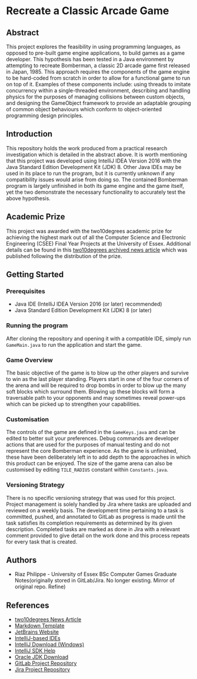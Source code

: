 # Recreate a Classic Arcade Game
## Abstract
This project explores the feasibility in using programming languages, as opposed to pre-built game engine applications, to build games as a game developer. This hypothesis has been tested in a Java environment by attempting to recreate Bomberman, a classic 2D arcade game first released in Japan, 1985. This approach requires the components of the game engine to be hard-coded from scratch in order to allow for a functional game to run on top of it. Examples of these components include: using threads to imitate concurrency within a single-threaded environment, describing and handling physics for the purposes of managing collisions between custom objects, and designing the GameObject framework to provide an adaptable grouping of common object behaviours which conform to object-oriented programming design principles.

## Introduction
This repository holds the work produced from a practical research investigation which is detailed in the abstract above. It is worth mentioning that this project was developed using IntelliJ IDEA Version 2016 with the Java Standard Edition Development Kit (JDK) 8. Other Java IDEs may be used in its place to run the program, but it is currently unknown if any compatibility issues would arise from doing so. The contained Bomberman program is largely unfinished in both its game engine and the game itself, yet the two demonstrate the necessary functionality to accurately test the above hypothesis.

## Academic Prize
This project was awarded with the two10degrees academic prize for achieving the highest mark out of all the Computer Science and Electronic Engineering (CSEE) Final Year Projects at the University of Essex. Additional details can be found in this [two10degrees archived news article](https://www.two10degrees.com/news/archives/08-2020) which was published following the distribution of the prize.

## Getting Started
### Prerequisites
- Java IDE (IntelliJ IDEA Version 2016 (or later) recommended)
- Java Standard Edition Development Kit (JDK) 8 (or later)

### Running the program
After cloning the repository and opening it with a compatible IDE, simply run `GameMain.java` to run the application and start the game.

### Game Overview
The basic objective of the game is to blow up the other players and survive to win as the last player standing. Players start in one of the four corners of the arena and will be required to drop bombs in order to blow up the many soft blocks which surround them. Blowing up these blocks will form a traversable path to your opponents and may sometimes reveal power-ups which can be picked up to strengthen your capabilities.

### Customisation
The controls of the game are defined in the `GameKeys.java` and can be edited to better suit your preferences. Debug commands are developer actions that are used for the purposes of manual testing and do not represent the core Bomberman experience. As the game is unfinished, these have been deliberately left in to add depth to the approaches in which this product can be enjoyed. The size of the game arena can also be customised by editing `TILE_RADIUS` constant within `Constants.java`.

### Versioning Strategy
There is no specific versioning strategy that was used for this project. Project management is solely handled by Jira where tasks are uploaded and reviewed on a weekly basis. The development time pertaining to a task is committed, pushed, and annotated to GitLab as progress is made until the task satisfies its completion requirements as determined by its given description. Completed tasks are marked as done in Jira with a relevant comment provided to give detail on the work done and this process repeats for every task that is created.

## Authors
* Riaz Philippe - University of Essex BSc Computer Games Graduate
Notes(originally stored in GitLab/Jira. No longer existing. Mirror of original repo. Refine)

## References
* [two10degrees News Article](https://www.two10degrees.com/news/archives/08-2020)
* [Markdown Template](https://cseegit.essex.ac.uk/snippets/8)
* [JetBrains Website](https://www.jetbrains.com)
* [IntelliJ-based IDEs](https://www.jetbrains.com/products.html#type=ide)
* [IntelliJ Download (Windows)](https://www.jetbrains.com/idea/download/#section=windows)
* [IntelliJ SDK Help](https://www.jetbrains.com/help/idea/sdk.html)
* [Oracle JDK Download](https://www.oracle.com/technetwork/java/javase/downloads/jdk8-downloads-2133151.html)
* [GitLab Project Repository](https://cseegit.essex.ac.uk/ce301_2019/ce301_philippe_r)
* [Jira Project Repository](https://cseejira.essex.ac.uk/secure/Dashboard.jspa)


